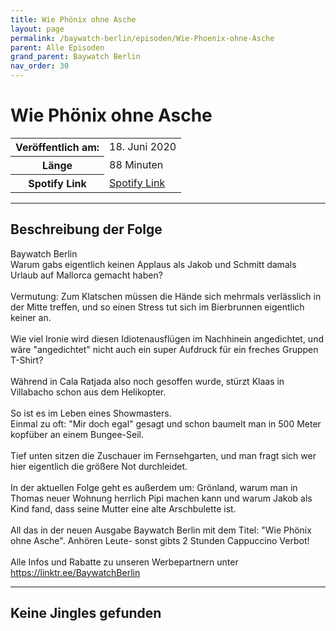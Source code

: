 ```yaml
---
title: Wie Phönix ohne Asche
layout: page
permalink: /baywatch-berlin/episoden/Wie-Phoenix-ohne-Asche
parent: Alle Episoden
grand_parent: Baywatch Berlin
nav_order: 30
---
```


# Wie Phönix ohne Asche
<table class="resp-table dcf-table dcf-table-responsive dcf-table-bordered dcf-table-striped dcf-w-100%">
                    <tbody>
                        <tr>
                            <th scope="row">Veröffentlich am:</th>
                            <td data-label="Veröffentlich am:">18. Juni 2020</td>
                        </tr>
                        <tr>
                            <th scope="row">Länge </th>
                            <td data-label="Länge ">88 Minuten</td>
                        </tr><tr>
                                <th scope="row">Spotify Link</th>
                                <td data-label="Spotify Link"><a href="https://open.spotify.com/episode/3lq1YPQ3JcqSxammbLCNRT">Spotify Link</a></td>
                            </tr></tbody>
                </table>

***

## Beschreibung der Folge

<div>
Baywatch Berlin <br> Warum gabs eigentlich keinen Applaus als Jakob und Schmitt damals Urlaub auf Mallorca gemacht haben?  <br>  <br> Vermutung: Zum Klatschen müssen die Hände sich mehrmals verlässlich in der Mitte treffen, und so einen Stress tut sich im Bierbrunnen eigentlich keiner an.  <br>  <br> Wie viel Ironie wird diesen Idiotenausflügen im Nachhinein angedichtet,  und wäre "angedichtet" nicht auch ein super Aufdruck für ein freches Gruppen T-Shirt?  <br>  <br> Während in Cala Ratjada also noch gesoffen wurde, stürzt Klaas in Villabacho schon aus dem Helikopter.  <br>  <br> So ist es im Leben eines Showmasters.  <br> Einmal zu oft: "Mir doch egal" gesagt und schon baumelt man in 500 Meter kopfüber an einem Bungee-Seil.  <br>  <br> Tief unten sitzen die Zuschauer im Fernsehgarten, und man fragt sich wer hier eigentlich die größere Not durchleidet.  <br>  <br> In der aktuellen Folge geht es außerdem um: Grönland, warum man in Thomas neuer Wohnung herrlich Pipi machen kann und warum Jakob als Kind fand, dass seine Mutter eine alte Arschbulette ist.   <br>  <br> All das in der neuen Ausgabe Baywatch Berlin mit dem Titel: "Wie Phönix ohne Asche". Anhören Leute- sonst gibts 2 Stunden Cappuccino Verbot! <br>  <br> Alle Infos und Rabatte zu unseren Werbepartnern unter <a href="https://linktr.ee/BaywatchBerlin">https://linktr.ee/BaywatchBerlin</a>  
</div>

***

## Keine Jingles gefunden